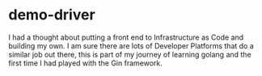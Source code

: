 # demo-driver

I had a thought about putting a front end to Infrastructure as Code and building my own. I am sure there are lots of Developer Platforms that do a similar job out there, this is part of my journey of learning golang and the first time I had played with the Gin framework. 


